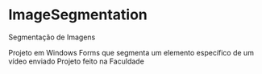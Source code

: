 # ImageSegmentation
Segmentação de Imagens

Projeto em Windows Forms que segmenta um elemento específico de um vídeo enviado
Projeto feito na Faculdade
